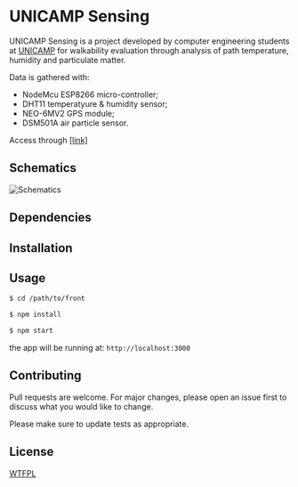 # UNICAMP Sensing

UNICAMP Sensing is a project developed by computer engineering students at [UNICAMP](https://www.unicamp.br/unicamp/) 
for walkability evaluation through analysis of path temperature, humidity and particulate matter.

Data is gathered with: 
*  NodeMcu ESP8266 micro-controller;
*  DHT11 temperatyure & humidity sensor;
*  NEO-6MV2 GPS module;
*  DSM501A air particle sensor.

Access through [[link]](http://unicamp-sensing.herokuapp.com/)

## Schematics

![Schematics](https://gitlab.ic.unicamp.br/ra187690/urban-sensing/raw/master/docs/schematic_projetos.png)

## Dependencies

## Installation

## Usage

```sh
$ cd /path/to/front

$ npm install

$ npm start
```
the app will be running at: `http://localhost:3000`

## Contributing
Pull requests are welcome. For major changes, please open an issue first to discuss what you would like to change.

Please make sure to update tests as appropriate.

## License
[WTFPL](http://www.wtfpl.net/)